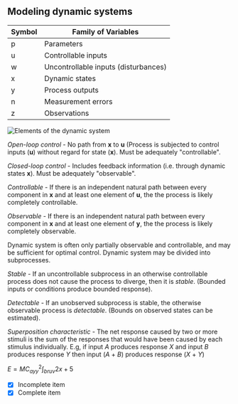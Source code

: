 


## Modeling dynamic systems

|Symbol|Family of Variables |
|--|--|
| p | Parameters |
| u | Controllable inputs |
| w | Uncontrollable inputs (disturbances) |
| x | Dynamic states |
| y | Process outputs |
| n | Measurement errors |
| z | Observations |

![Elements of the dynamic system](https://i.imgur.com/0DrXTYH.png)

*Open-loop control* - No path from **x** to **u** (Process is subjected to control inputs (**u**) without regard for state (**x**). Must be adequately "controllable".

*Closed-loop control* - Includes feedback information (i.e. through dynamic states **x**). Must be adequately "observable".

*Controllable* - If there is an independent natural path between every component in **x** and at least one element of **u**, the the process is likely completely controllable.

*Observable* - If there is an independent natural path between every component in **x** and at least one element of **y**, the the process is likely completely observable.

Dynamic system is often only partially observable and controllable, and may be sufficient for optimal control. 
Dynamic system may be divided into subprocesses.

*Stable* - If an uncontrollable subprocess in an otherwise controllable process does not cause the process to diverge, then it is *stable*. (Bounded inputs or conditions produce bounded response).

*Detectable* - If an unobserved subprocess is stable, the otherwise observable process is *detectable*. (Bounds on observed states can be estimated).

*Superposition characteristic* - The net response caused by two or more stimuli is the sum of the responses that would have been caused by each stimulus individually. E.g, if input _A_ produces response _X_ and input _B_ produces response _Y_ then input (_A_ + _B_) produces response (_X_ + _Y_)

$E=MC^2_{ayy} \int_{bruv}2x+5$

- [x] Incomplete item
- [x] Complete item
<!--stackedit_data:
eyJoaXN0b3J5IjpbMTUyNDU4MTkzMiwtMzExMDg0MTI0LC01Nj
U1MTQwMzAsMjA0NjAzMDYwMiwtMzExMDg0MTI0LC0xMzI2NjI4
MDg4LC0zMTEwODQxMjQsNzYyNTA3NDQ2LC00NDMwMDcwNDAsMT
gyMzQ0Njg0MSwtODc1OTY2Njg5LDczMDk5ODExNl19
-->
